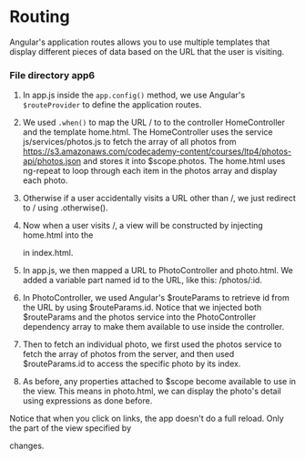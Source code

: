 # Routing
Angular's application routes allows you to use multiple templates that display different pieces of data based on the URL that the user is visiting. 

### File directory app6

1. In app.js inside the `app.config()` method, we use Angular's `$routeProvider` to define the application routes.

2. We used `.when()` to map the URL / to to the controller HomeController and the template home.html. The HomeController uses the service js/services/photos.js to fetch the array of all photos from https://s3.amazonaws.com/codecademy-content/courses/ltp4/photos-api/photos.json and stores it into $scope.photos. The home.html uses ng-repeat to loop through each item in the photos array and display each photo.

3. Otherwise if a user accidentally visits a URL other than /, we just redirect to / using .otherwise().

4. Now when a user visits /, a view will be constructed by injecting home.html into the <div ng-view></div> in index.html.

5. In app.js, we then mapped a URL to PhotoController and photo.html. We added a variable part named id to the URL, like this: /photos/:id.

6. In PhotoController, we used Angular's $routeParams to retrieve id from the URL by using $routeParams.id. Notice that we injected both $routeParams and the photos service into the PhotoController dependency array to make them available to use inside the controller.
7. Then to fetch an individual photo, we first used the photos service to fetch the array of photos from the server, and then used $routeParams.id to access the specific photo by its index.

8. As before, any properties attached to $scope become available to use in the view. This means in photo.html, we can display the photo's detail using expressions as done before.

Notice that when you click on links, the app doesn't do a full reload. Only the part of the view specified by <div ng-view></div> changes.